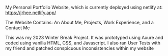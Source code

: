 My Personal Portfolio Website, which is currently deployed using netlify at: https://jrhee.netlify.app/

The Website Contains:
An About Me,
Projects,
Work Experience,
and a Contact Me

This was my 2023 Winter Break Project.
It was prototyped using Axure and
coded using vanilla HTML, CSS, and Javascript.
I also ran User Tests with my friend and patched conspicuous inconsistencies within my website
